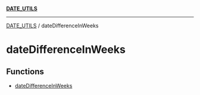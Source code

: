 [**DATE_UTILS**](../README.md)

***

[DATE_UTILS](../README.md) / dateDifferenceInWeeks

# dateDifferenceInWeeks

## Functions

- [dateDifferenceInWeeks](functions/dateDifferenceInWeeks.md)
